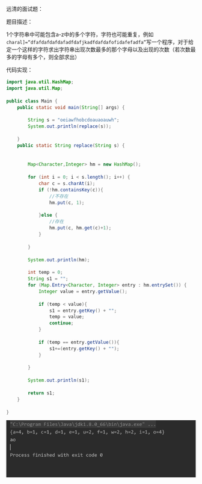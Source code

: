

远清的面试题：



题目描述：

1个字符串中可能包含a-z中的多个字符，字符也可能重复，例如 `charal]=“dfafdafdafdafadfdafjkadfdafdafofidafefadfa”`写一个程序，对于给定一个这样的字符求出字符串出现次数最多的那个字母以及出现的次数（若次数最多的字母有多个，则全部求出）



代码实现：

```java
import java.util.HashMap;
import java.util.Map;

public class Main {
    public static void main(String[] args) {

        String s = "oeiawfhobcdoauaoauwh";
        System.out.println(replace(s));
 
    } 
    public static String replace(String s) {


        Map<Character,Integer> hm = new HashMap();

        for (int i = 0; i < s.length(); i++) {
            char c = s.charAt(i);
            if (!hm.containsKey(c)){
                //不存在
                hm.put(c, 1);

            }else {
                //存在
                hm.put(c, hm.get(c)+1);
            }

        }

        System.out.println(hm);

        int temp = 0;
        String s1 = "";
        for (Map.Entry<Character, Integer> entry : hm.entrySet()) {
            Integer value = entry.getValue();

            if (temp < value){
                s1 = entry.getKey() + "";
                temp = value;
                continue;
            }

            if (temp == entry.getValue()){
                s1+=(entry.getKey() + "");
            }

        }

        System.out.println(s1);

        return s1;
    }

}

```



![image-20241105201034507](assets/image-20241105201034507.png)




